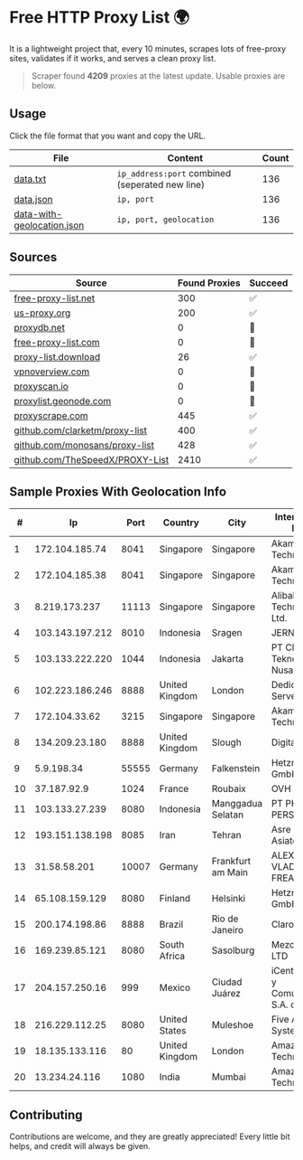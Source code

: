 
# Free HTTP Proxy List 🌍

It is a lightweight project that, every 10 minutes, scrapes lots of free-proxy sites, validates if it works, and serves a clean proxy list.


> Scraper found **4209** proxies at the latest update. Usable proxies are below.

## Usage

Click the file format that you want and copy the URL.


|File|Content|Count|
|----|-------|-----|
|[data.txt](https://raw.githubusercontent.com/themiralay/Proxy-List-World/master/data.txt)|`ip_address:port` combined (seperated new line)|136|
|[data.json](https://raw.githubusercontent.com/themiralay/Proxy-List-World/master/data.json)|`ip, port`|136|
|[data-with-geolocation.json](https://raw.githubusercontent.com/themiralay/Proxy-List-World/master/data-with-geolocation.json)|`ip, port, geolocation`|136|

## Sources

|Source|Found Proxies|Succeed|
|------|-------------|-------|
|[free-proxy-list.net](https://free-proxy-list.net)|300|✅|
|[us-proxy.org](https://www.us-proxy.org)|200|✅|
|[proxydb.net](http://proxydb.net)|0|🚫|
|[free-proxy-list.com](https://free-proxy-list.com/?page=&port=&type%5B%5D=http&type%5B%5D=https&up_time=0&search=Search)|0|🚫|
|[proxy-list.download](https://www.proxy-list.download/HTTP)|26|✅|
|[vpnoverview.com](https://vpnoverview.com/privacy/anonymous-browsing/free-proxy-servers)|0|🚫|
|[proxyscan.io](https://www.proxyscan.io)|0|🚫|
|[proxylist.geonode.com](https://proxylist.geonode.com/api/proxy-list?limit=300&page=1&sort_by=lastChecked&sort_type=desc&protocols=http,https)|0|🚫|
|[proxyscrape.com](https://api.proxyscrape.com/v2/?request=displayproxies&protocol=http&timeout=10000&country=all&ssl=all&anonymity=all)|445|✅|
|[github.com/clarketm/proxy-list](https://raw.githubusercontent.com/clarketm/proxy-list/master/proxy-list-raw.txt)|400|✅|
|[github.com/monosans/proxy-list](https://raw.githubusercontent.com/monosans/proxy-list/main/proxies/http.txt)|428|✅|
|[github.com/TheSpeedX/PROXY-List](https://raw.githubusercontent.com/TheSpeedX/PROXY-List/master/http.txt)|2410|✅|


## Sample Proxies With Geolocation Info

|#|Ip|Port|Country|City|Internet Service Provider|
|-|--|----|-------|----|-------------------------|
|1|172.104.185.74|8041|Singapore|Singapore|Akamai Technologies|
|2|172.104.185.38|8041|Singapore|Singapore|Akamai Technologies|
|3|8.219.173.237|11113|Singapore|Singapore|Alibaba (US) Technology Co., Ltd.|
|4|103.143.197.212|8010|Indonesia|Sragen|JERNIHNETWORK|
|5|103.133.222.220|1044|Indonesia|Jakarta|PT Cloud Teknologi Nusantara|
|6|102.223.186.246|8888|United Kingdom|London|Dedicated Servers|
|7|172.104.33.62|3215|Singapore|Singapore|Akamai Technologies|
|8|134.209.23.180|8888|United Kingdom|Slough|DigitalOcean, LLC|
|9|5.9.198.34|55555|Germany|Falkenstein|Hetzner Online GmbH|
|10|37.187.92.9|1024|France|Roubaix|OVH SAS|
|11|103.133.27.239|8080|Indonesia|Manggadua Selatan|PT PHATRIA INTI PERSADA|
|12|193.151.138.198|8085|Iran|Tehran|Asre Dadeha Asiatech|
|13|31.58.58.201|10007|Germany|Frankfurt am Main|ALEXANDRU VLAD trading as FREAKHOSTING|
|14|65.108.159.129|8080|Finland|Helsinki|Hetzner Online GmbH|
|15|200.174.198.86|8888|Brazil|Rio de Janeiro|Claro S.A|
|16|169.239.85.121|8080|South Africa|Sasolburg|Mezobyte (Pty) LTD|
|17|204.157.250.16|999|Mexico|Ciudad Juárez|iCentral Sistemas y Comunicaciones, S.A. de C.V.|
|18|216.229.112.25|8080|United States|Muleshoe|Five Area Systems, LLC|
|19|18.135.133.116|80|United Kingdom|London|Amazon Technologies Inc.|
|20|13.234.24.116|1080|India|Mumbai|Amazon Technologies Inc.|



## Contributing

Contributions are welcome, and they are greatly appreciated! Every
little bit helps, and credit will always be given.

